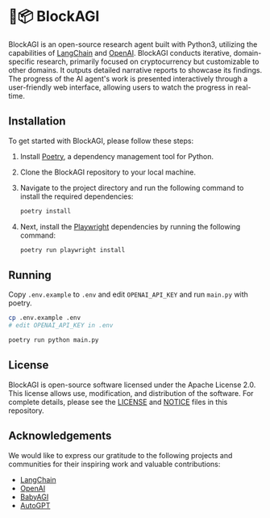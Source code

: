 # 🤖📦 BlockAGI

BlockAGI is an open-source research agent built with Python3, utilizing the capabilities of [LangChain](https://github.com/hwchase17/langchain) and [OpenAI](https://openai.com/). BlockAGI conducts iterative, domain-specific research, primarily focused on cryptocurrency but customizable to other domains. It outputs detailed narrative reports to showcase its findings. The progress of the AI agent's work is presented interactively through a user-friendly web interface, allowing users to watch the progress in real-time.

## Installation

To get started with BlockAGI, please follow these steps:
1. Install [Poetry](https://python-poetry.org/), a dependency management tool for Python.
2. Clone the BlockAGI repository to your local machine.
3. Navigate to the project directory and run the following command to install the required dependencies:

   ```bash
   poetry install
   ```

4. Next, install the [Playwright](https://github.com/microsoft/playwright) dependencies by running the following command:

   ```bash
   poetry run playwright install
   ```

## Running

Copy `.env.example` to `.env` and edit `OPENAI_API_KEY` and run `main.py` with poetry.

```sh
cp .env.example .env
# edit OPENAI_API_KEY in .env

poetry run python main.py
```

## License

BlockAGI is open-source software licensed under the Apache License 2.0. This license allows use, modification, and distribution of the software. For complete details, please see the [LICENSE](LICENSE) and [NOTICE](NOTICE) files in this repository.

## Acknowledgements

We would like to express our gratitude to the following projects and communities for their inspiring work and valuable contributions:
- [LangChain](https://github.com/hwchase17/langchain)
- [OpenAI](https://openai.com/)
- [BabyAGI](https://github.com/yoheinakajima/babyagi)
- [AutoGPT](https://github.com/Significant-Gravitas/Auto-GPT)